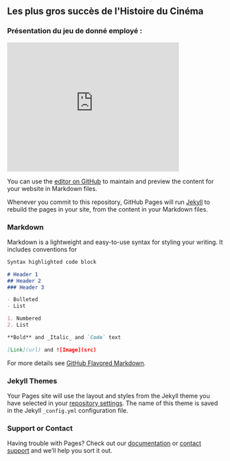 ## Les plus gros succès de l'Histoire du Cinéma 

### Présentation du jeu de donné employé : 

<iframe src="https://data.opendatasoft.com/explore/embed/dataset/meilleures-audiences-en-salles-depuis-1945public@cinema-public/table/?&static=false&datasetcard=false" width="400" height="300" frameborder="0"></iframe>

You can use the [editor on GitHub](https://github.com/Arouapatteri/Partiel_Data/edit/gh-pages/index.md) to maintain and preview the content for your website in Markdown files.

Whenever you commit to this repository, GitHub Pages will run [Jekyll](https://jekyllrb.com/) to rebuild the pages in your site, from the content in your Markdown files.

### Markdown

Markdown is a lightweight and easy-to-use syntax for styling your writing. It includes conventions for

```markdown
Syntax highlighted code block

# Header 1
## Header 2
### Header 3

- Bulleted
- List

1. Numbered
2. List

**Bold** and _Italic_ and `Code` text

[Link](url) and ![Image](src)
```

For more details see [GitHub Flavored Markdown](https://guides.github.com/features/mastering-markdown/).

### Jekyll Themes

Your Pages site will use the layout and styles from the Jekyll theme you have selected in your [repository settings](https://github.com/Arouapatteri/Partiel_Data/settings). The name of this theme is saved in the Jekyll `_config.yml` configuration file.

### Support or Contact

Having trouble with Pages? Check out our [documentation](https://docs.github.com/categories/github-pages-basics/) or [contact support](https://support.github.com/contact) and we’ll help you sort it out.
